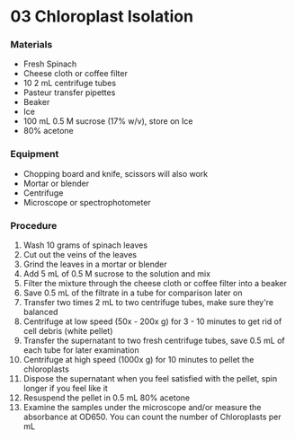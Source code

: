 03 Chloroplast Isolation
========================

### Materials
- Fresh Spinach
- Cheese cloth or coffee filter
- 10 2 mL centrifuge tubes
- Pasteur transfer pipettes
- Beaker
- Ice
- 100 mL 0.5 M sucrose (17% w/v), store on Ice
- 80% acetone

### Equipment
- Chopping board and knife, scissors will also work
- Mortar or blender
- Centrifuge
- Microscope or spectrophotometer

### Procedure
1. Wash 10 grams of spinach leaves
2. Cut out the veins of the leaves
3. Grind the leaves in a mortar or blender
4. Add 5 mL of 0.5 M sucrose to the solution and mix
5. Filter the mixture through the cheese cloth or coffee filter into a beaker
6. Save 0.5 mL of the filtrate in a tube for comparison later on
7. Transfer two times 2 mL to two centrifuge tubes, make sure they're balanced
8. Centrifuge at low speed (50x - 200x g) for 3 - 10 minutes to get rid of cell debris (white pellet)
9. Transfer the supernatant to two fresh centrifuge tubes, save 0.5 mL of each tube for later examination
10. Centrifuge at high speed (1000x g) for 10 minutes to pellet the chloroplasts
11. Dispose the supernatant when you feel satisfied with the pellet, spin longer if you feel like it
12. Resuspend the pellet in 0.5 mL 80% acetone
13. Examine the samples under the microscope and/or measure the absorbance at OD650. You can count the number of Chloroplasts per mL
